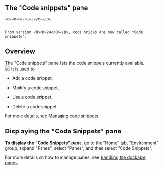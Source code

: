 


## The "Code snippets" pane
			




	<B><B>Warning</B></B>

	From version <B><B>24</B></B>, code bricks are now called "Code snippets".

<a name="NOTE1"></a>
<a name="NOTE1_1"></a>


## Overview
<a name="overview_ELTTEXTE000099"></a>
The "Code snippets" pane lists the code snippets currently available.<br>![](https://doc.pcsoft.fr/en-US/images/image.awp?langid=3&name=BriqueCode_Gestionnaire16.gif)
It is used to

- Add a code snippet,

- Modify a code snippet,

- Use a code snippet,

- Delete a code snippet.




For more details, see [Managing code snippets](../Editeurs/9000066.md).

<a name="NOTE2"></a>
<a name="NOTE2_1"></a>


## Displaying the "Code Snippets" pane
<a name="displaying_the_code_snippets_pane_ELTTEXTE000123"></a>
**To display the "Code Snippets" pane**, go to the "Home" tab, "Environment" group, expand "Panes", select "Panes", and then select "Code Snippets".

For more details on how to manage panes, see [Handling the dockable panes](../Editeurs/2027001.md).


